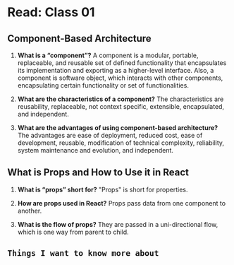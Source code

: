 # Read: Class 01

## Component-Based Architecture

1. **What is a “component”?** A component is a modular, portable, replaceable, and reusable set of defined functionality that encapsulates its implementation and exporting as a higher-level interface. Also, a component is software object, which interacts with other components, encapsulating certain functionality or set of functionalities.

2. **What are the characteristics of a component?** The characteristics are reusability, replaceable, not context specific, extensible, encapsulated, and independent.

3. **What are the advantages of using component-based architecture?** The advantages are ease of deployment, reduced cost, ease of development, reusable, modification of technical complexity, reliability, system maintenance and evolution, and independent.

## What is Props and How to Use it in React

1. **What is “props” short for?** "Props" is short for properties.

2. **How are props used in React?** Props pass data from one component to another.

3. **What is the flow of props?** They are passed in a uni-directional flow, which is one way from parent to child.

## `Things I want to know more about`
